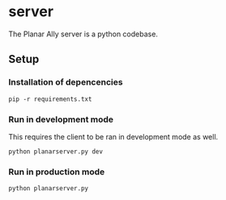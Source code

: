 # server

The Planar Ally server is a python codebase.

## Setup

### Installation of depencencies

```
pip -r requirements.txt
```

### Run in development mode

This requires the client to be ran in development mode as well.

```
python planarserver.py dev
```

### Run in production mode

```
python planarserver.py
```
